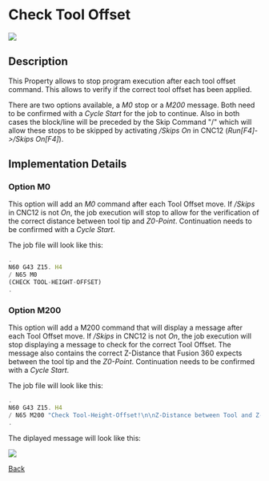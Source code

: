 # Check Tool Offset 

![](/images/pp006.PNG)

## Description
This Property allows to stop program execution after each tool offset command. This allows to verify if the correct tool offset has been applied.

There are two options available, a *M0* stop or a *M200* message. Both need to be confirmed with a *Cycle Start* for the job to continue. Also in both cases the block/line will be preceded by the Skip Command "/" which will allow these stops to be skipped by activating */Skips On* in CNC12 (*Run[F4]->/Skips On[F4]*).

## Implementation Details
### Option M0
This option will add an *M0* command after each Tool Offset move. If */Skips* in CNC12 is not *On*, the job execution will stop to allow for the verification of the correct distance between tool tip and *Z0-Point*. Continuation needs to be confirmed with a *Cycle Start*. 

The job file will look like this:

```javascript
.
N60 G43 Z15. H4
/ N65 M0
(CHECK TOOL-HEIGHT-OFFSET)
.
```

### Option M200
This option will add a M200 command that will display a message after each Tool Offset move. If */Skips* in CNC12 is not *On*, the job execution will stop displaying a message to check for the correct Tool Offset. The message also contains the correct Z-Distance that Fusion 360 expects between the tool tip and the *Z0-Point*. Continuation needs to be confirmed with a *Cycle Start*. 

The job file will look like this:

```javascript
.
N60 G43 Z15. H4
/ N65 M200 "Check Tool-Height-Offset!\n\nZ-Distance between Tool and Z-Origin Point should be: 15\n\nPress Cycle Start to continue\n"
.
```
The diplayed message will look like this:

![](/images/pp007.PNG)


[Back](index.md)